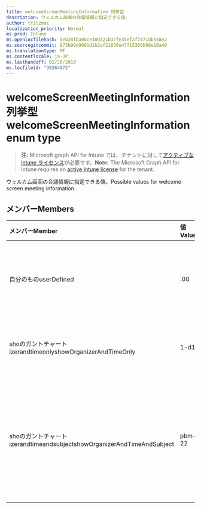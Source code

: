 ```yaml
---
title: welcomeScreenMeetingInformation 列挙型
description: ウェルカム画面の会議情報に指定できる値。
author: tfitzmac
localization_priority: Normal
ms.prod: Intune
ms.openlocfilehash: 5eb28fba08ce30d32cb37fe35efaf7471db558e2
ms.sourcegitcommit: 873b99d9001d1b2af21836e47f15360b08e10a40
ms.translationtype: MT
ms.contentlocale: ja-JP
ms.lasthandoff: 02/26/2019
ms.locfileid: "30264072"
---
```

# <a name="welcomescreenmeetinginformation-enum-type"></a><span data-ttu-id="67fd2-103">welcomeScreenMeetingInformation 列挙型</span><span class="sxs-lookup"><span data-stu-id="67fd2-103">welcomeScreenMeetingInformation enum type</span></span>

> <span data-ttu-id="67fd2-104">**注:** Microsoft graph API for Intune では、テナントに対して[アクティブな intune ライセンス](https://go.microsoft.com/fwlink/?linkid=839381)が必要です。</span><span class="sxs-lookup"><span data-stu-id="67fd2-104">**Note:** The Microsoft Graph API for Intune requires an [active Intune license](https://go.microsoft.com/fwlink/?linkid=839381) for the tenant.</span></span>

<span data-ttu-id="67fd2-105">ウェルカム画面の会議情報に指定できる値。</span><span class="sxs-lookup"><span data-stu-id="67fd2-105">Possible values for welcome screen meeting information.</span></span>

## <a name="members"></a><span data-ttu-id="67fd2-106">メンバー</span><span class="sxs-lookup"><span data-stu-id="67fd2-106">Members</span></span>
|<span data-ttu-id="67fd2-107">メンバー</span><span class="sxs-lookup"><span data-stu-id="67fd2-107">Member</span></span>|<span data-ttu-id="67fd2-108">値</span><span class="sxs-lookup"><span data-stu-id="67fd2-108">Value</span></span>|<span data-ttu-id="67fd2-109">説明</span><span class="sxs-lookup"><span data-stu-id="67fd2-109">Description</span></span>|
|:---|:---|:---|
|<span data-ttu-id="67fd2-110">自分のもの</span><span class="sxs-lookup"><span data-stu-id="67fd2-110">userDefined</span></span>|<span data-ttu-id="67fd2-111">.0</span><span class="sxs-lookup"><span data-stu-id="67fd2-111">0</span></span>|<span data-ttu-id="67fd2-112">ユーザー定義、既定値、意図的ではありません。</span><span class="sxs-lookup"><span data-stu-id="67fd2-112">User Defined, default value, no intent.</span></span>|
|<span data-ttu-id="67fd2-113">shoのガントチャート izerandtimeonly</span><span class="sxs-lookup"><span data-stu-id="67fd2-113">showOrganizerAndTimeOnly</span></span>|<span data-ttu-id="67fd2-114">1-d</span><span class="sxs-lookup"><span data-stu-id="67fd2-114">1</span></span>|<span data-ttu-id="67fd2-115">開催者と時間のみを表示します。</span><span class="sxs-lookup"><span data-stu-id="67fd2-115">Show organizer and time only.</span></span>|
|<span data-ttu-id="67fd2-116">shoのガントチャート izerandtimeandsubject</span><span class="sxs-lookup"><span data-stu-id="67fd2-116">showOrganizerAndTimeAndSubject</span></span>|<span data-ttu-id="67fd2-117">pbm-2</span><span class="sxs-lookup"><span data-stu-id="67fd2-117">2</span></span>|<span data-ttu-id="67fd2-118">開催者、時間、および件名を表示する (個人の会議の場合は、件名が非表示)。</span><span class="sxs-lookup"><span data-stu-id="67fd2-118">Show organizer, time and subject (subject is hidden for private meetings).</span></span>|



